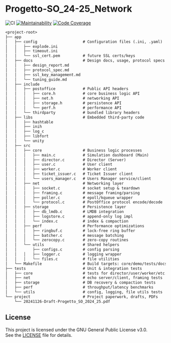 # Progetto-SO_24-25_Network

![CI](https://github.com/seintian/post-office/actions/workflows/ci.yml/badge.svg)
[![Maintainability](https://qlty.sh/gh/Seintian/projects/post-office/maintainability.svg)](https://qlty.sh/gh/Seintian/projects/post-office)
[![Code Coverage](https://qlty.sh/gh/Seintian/projects/post-office/coverage.svg)](https://qlty.sh/gh/Seintian/projects/post-office)

```txt
<project-root>
├── app
│   ├── config                    # Configuration files (.ini, .yaml)
│   │   ├── explode.ini
│   │   ├── timeout.ini
│   │   └── ssl_cert.pem          # future SSL certs/keys
│   ├── docs                      # Design docs, usage, protocol specs
│   │   ├── design_report.md
│   │   ├── protocol_spec.md
│   │   ├── ssl_key_management.md
│   │   └── tuning_guide.md
│   ├── include
│   │   ├── postoffice            # Public API headers
│   │   │   ├── core.h            # core business logic API
│   │   │   ├── net.h             # networking API
│   │   │   ├── storage.h         # persistence API
│   │   │   └── perf.h            # performance API
│   │   └── thirdparty            # bundled library headers
│   ├── libs                      # Embedded third‑party code
│   │   ├── hashtable
│   │   ├── inih
│   │   ├── log_c
│   │   ├── libfort
│   │   └── unity
│   ├── src
│   │   ├── core                  # Business logic processes
│   │   │   ├── main.c            # Simulation dashboard (Main)
│   │   │   ├── director.c        # Director (Server)
│   │   │   ├── user.c            # User client
│   │   │   ├── worker.c          # Worker client
│   │   │   ├── ticket_issuer.c   # Ticket Issuer client
│   │   │   └── users_manager.c   # Users Manager service/client
│   │   ├── net                   # Networking layer
│   │   │   ├── socket.c          # socket setup & teardown
│   │   │   ├── framing.c         # message framing/parsing
│   │   │   ├── poller.c          # epoll/kqueue wrapper
│   │   │   └── protocol.c        # PostOffice protocol encode/decode
│   │   ├── storage               # Persistence layer
│   │   │   ├── db_lmdb.c         # LMDB integration
│   │   │   ├── logstore.c        # append‑only log impl
│   │   │   └── index.c           # index & compaction
│   │   ├── perf                  # Performance optimizations
│   │   │   ├── ringbuf.c         # lock‑free ring buffer
│   │   │   ├── batcher.c         # message batching
│   │   │   └── zerocopy.c        # zero‑copy routines
│   │   └── utils                 # Shared helpers
│   │       ├── configs.c         # config parsing
│   │   │   ├── logger.c          # logging wrapper
│   │   │   └── files.c           # file utilities
│   └── Makefile                  # Build targets: core/demo/tests/docs
├── tests                         # Unit & integration tests
│   ├── core                      # tests for director/user/worker/etc.
│   ├── net                       # echo server/client, framing tests
│   ├── storage                   # DB recovery & compaction tests
│   ├── perf                      # throughput/latency benchmarks
│   └── utils                     # config, logging, file utils tests
└── project                       # Project paperwork, drafts, PDFs
    └── 20241126-Draft-Progetto_SO_2024_25.pdf
```

## License

This project is licensed under the GNU General Public License v3.0.  
See the [LICENSE](LICENSE) file for details.
